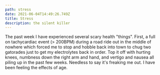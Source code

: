 ```yaml
---
path: stress
date: 2021-06-04T14:49:26.749Z
title: Stress
description: the silent killer
---
```

The past week I have experienced several scary health "things".  First,  a full on tachycardiac event  (> 200BPM) during a road ride out in the middle of nowhere which forced me to stop and hobble back into town to chug two gatorades just to get my electrolytes back in order.  Top it off with hurting knees, numbness down the right arm and hand, and vertigo and nausea all piling up in the past few weeks.  Needless to say it's freaking me out.  I have been feeling the effects of age.